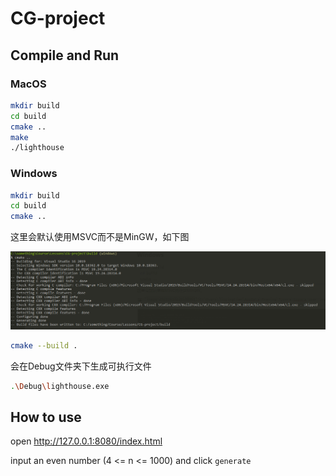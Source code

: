 # CG-project

## Compile and Run
### MacOS

```bash
mkdir build
cd build
cmake ..
make
./lighthouse
```
### Windows
```bash
mkdir build
cd build
cmake ..
```

这里会默认使用MSVC而不是MinGW，如下图

![image](image/screenshot.png)

```bash
cmake --build .
```

会在Debug文件夹下生成可执行文件

```bash
.\Debug\lighthouse.exe
```



## How to use
open http://127.0.0.1:8080/index.html

input an even number (4 <= n <= 1000) and click `generate`




